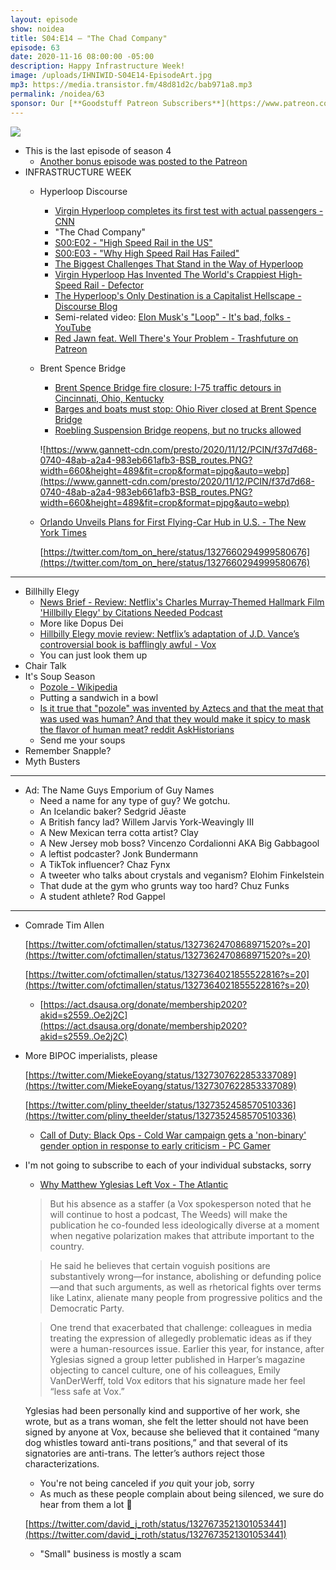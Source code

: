 ```yaml
---
layout: episode
show: noidea
title: S04:E14 – "The Chad Company"
episode: 63
date: 2020-11-16 08:00:00 -05:00
description: Happy Infrastructure Week!
image: /uploads/IHNIWID-S04E14-EpisodeArt.jpg
mp3: https://media.transistor.fm/48d81d2c/bab971a8.mp3
permalink: /noidea/63
sponsor: Our [**Goodstuff Patreon Subscribers**](https://www.patreon.com/goodstuff "Goodstuff on Patreon") and listeners just like you! Support your favorite podcasts directly to get access to the discord and more.
---
```


![](/uploads/IHNIWID-S04E14-EpisodeArt.jpg)

- This is the last episode of season 4
    - [Another bonus episode was posted to the Patreon](https://www.patreon.com/posts/ihniwid-s00e08-43748855)
- INFRASTRUCTURE WEEK
    - Hyperloop Discourse
        - [Virgin Hyperloop completes its first test with actual passengers - CNN](https://www.cnn.com/2020/11/08/tech/virgin-hyperloop-passengers/index.html)
        - "The Chad Company"
        - [S00:E02 - "High Speed Rail in the US"](https://goodstuff.fm/noidea/45)
        - [S00:E03 - "Why High Speed Rail Has Failed"](https://goodstuff.fm/noidea/46)
        - [The Biggest Challenges That Stand in the Way of Hyperloop](https://interestingengineering.com/biggest-challenges-stand-in-the-way-of-hyperloop)
        - [Virgin Hyperloop Has Invented The World's Crappiest High-Speed Rail - Defector](https://defector.com/virgin-hyperloop-has-invented-the-worlds-crappiest-high-speed-rail/)
        - [The Hyperloop's Only Destination is a Capitalist Hellscape - Discourse Blog](https://discourseblog.com/hyperloop-test-virgin-scam/)
        - Semi-related video: [Elon Musk's "Loop" - It's bad, folks - YouTube](https://www.youtube.com/watch?v=4dn6ZVpJLxs)
        - [Red Jawn feat. Well There's Your Problem - Trashfuture on Patreon](https://www.patreon.com/posts/43756637)
    - Brent Spence Bridge
        - [Brent Spence Bridge fire closure: I-75 traffic detours in Cincinnati, Ohio, Kentucky](https://www.cincinnati.com/story/news/2020/11/13/brent-spence-bridge-roebling-closed-75-detours-cincinnati-ohio-kentucky/6276166002/)
        - [Barges and boats must stop: Ohio River closed at Brent Spence Bridge](https://www.cincinnati.com/story/news/2020/11/13/barges-and-boats-must-stop-ohio-river-closed-brent-spence-bridge/6288886002/)
        - [Roebling Suspension Bridge reopens, but no trucks allowed](https://www.fox19.com/2020/11/13/roebling-suspension-bridge-set-be-open-friday-by-rush-hour/)

        ![https://www.gannett-cdn.com/presto/2020/11/12/PCIN/f37d7d68-0740-48ab-a2a4-983eb661afb3-BSB_routes.PNG?width=660&height=489&fit=crop&format=pjpg&auto=webp](https://www.gannett-cdn.com/presto/2020/11/12/PCIN/f37d7d68-0740-48ab-a2a4-983eb661afb3-BSB_routes.PNG?width=660&height=489&fit=crop&format=pjpg&auto=webp)

    - [Orlando Unveils Plans for First Flying-Car Hub in U.S. - The New York Times](https://www.nytimes.com/2020/11/11/business/flying-car-vertiport.html)

        [https://twitter.com/tom_on_here/status/1327660294999580676](https://twitter.com/tom_on_here/status/1327660294999580676)

---

- Billhilly Elegy
    - [News Brief - Review: Netflix's Charles Murray-Themed Hallmark Film 'Hillbilly Elegy' by Citations Needed Podcast](https://soundcloud.com/citationsneeded/news-brief-aei-and-netflixs-charles-murray-themed-hallmark-film-hillbilly-elegy)
    - More like Dopus Dei
    - [Hillbilly Elegy movie review: Netflix’s adaptation of J.D. Vance’s controversial book is bafflingly awful - Vox](https://www.vox.com/culture/21547861/hillbilly-elegy-review-netflix)
    - You can just look them up
- Chair Talk
- It's Soup Season
    - [Pozole - Wikipedia](https://en.wikipedia.org/wiki/Pozole)
    - Putting a sandwich in a bowl
    - [Is it true that "pozole" was invented by Aztecs and that the meat that was used was human? And that they would make it spicy to mask the flavor of human meat? reddit AskHistorians](https://www.reddit.com/r/AskHistorians/comments/5i8erd/is_it_true_that_pozole_was_invented_by_aztecs_and/)
    - Send me your soups
- Remember Snapple?
- Myth Busters

---

- Ad: The Name Guys Emporium of Guy Names
    - Need a name for any type of guy? We gotchu.
    - An Icelandic baker? Sedgrid Jēaste
    - A British fancy lad? Willem Jarvis York-Weavingly III
    - A New Mexican terra cotta artist? Clay
    - A New Jersey mob boss? Vincenzo Cordalionni AKA Big Gabbagool
    - A leftist podcaster? Jonk Bundermann
    - A TikTok influencer? Chaz Fynx
    - A tweeter who talks about crystals and veganism?  Elohim Finkelstein
    - That dude at the gym who grunts way too hard? Chuz Funks
    - A student athlete? Rod Gappel

---

- Comrade Tim Allen

    [https://twitter.com/ofctimallen/status/1327362470868971520?s=20](https://twitter.com/ofctimallen/status/1327362470868971520?s=20)

    [https://twitter.com/ofctimallen/status/1327364021855522816?s=20](https://twitter.com/ofctimallen/status/1327364021855522816?s=20)

    - [https://act.dsausa.org/donate/membership2020?akid=s2559..Oe2j2C](https://act.dsausa.org/donate/membership2020?akid=s2559..Oe2j2C)
- More BIPOC imperialists, please

    [https://twitter.com/MiekeEoyang/status/1327307622853337089](https://twitter.com/MiekeEoyang/status/1327307622853337089)

    [https://twitter.com/pliny_theelder/status/1327352458570510336](https://twitter.com/pliny_theelder/status/1327352458570510336)

    - [Call of Duty: Black Ops - Cold War campaign gets a 'non-binary' gender option in response to early criticism - PC Gamer](https://www.pcgamer.com/call-of-duty-black-ops-cold-war-non-binary/)
- I'm not going to subscribe to each of your individual substacks, sorry
    - [Why Matthew Yglesias Left Vox - The Atlantic](https://www.theatlantic.com/ideas/archive/2020/11/substack-and-medias-groupthink-problem/617102/)

    > But his absence as a staffer (a Vox spokesperson noted that he will continue to host a podcast, The Weeds) will make the publication he co-founded less ideologically diverse at a moment when negative polarization makes that attribute important to the country.

    > He said he believes that certain voguish positions are substantively wrong—for instance, abolishing or defunding police—and that such arguments, as well as rhetorical fights over terms like Latinx, alienate many people from progressive politics and the Democratic Party.

    > One trend that exacerbated that challenge: colleagues in media treating the expression of allegedly problematic ideas as if they were a human-resources issue. Earlier this year, for instance, after Yglesias signed a group letter published in Harper’s magazine objecting to cancel culture, one of his colleagues, Emily VanDerWerff, told Vox editors that his signature made her feel “less safe at Vox.”

    Yglesias had been personally kind and supportive of her work, she wrote, but as a trans woman, she felt the letter should not have been signed by anyone at Vox, because she believed that it contained “many dog whistles toward anti-trans positions,” and that several of its signatories are anti-trans. The letter’s authors reject those characterizations.

    - You're not being canceled if *you* quit your job, sorry
    - As much as these people complain about being silenced, we sure do hear from them a lot 🤔

    [https://twitter.com/david_j_roth/status/1327673521301053441](https://twitter.com/david_j_roth/status/1327673521301053441)

    - "Small" business is mostly a scam